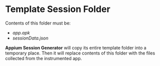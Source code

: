 # Template Session Folder

Contents of this folder must be:

- _app.apk_
- _sessionData.json_

**Appium Session Generator** will copy its entire template folder into a temporary place. Then it will replace contents of this folder with the files collected from the instrumented app.
